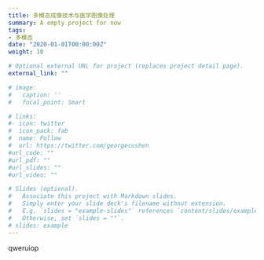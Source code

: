 ```yaml
---
title: 多模态成像技术与医学图像处理
summary: A empty project for now
tags:
- 多模态
date: "2020-01-01T00:00:00Z"
weight: 10

# Optional external URL for project (replaces project detail page).
external_link: ""

# image:
#   caption: ''
#   focal_point: Smart

# links:
#- icon: twitter
#  icon_pack: fab
#  name: Follow
#  url: https://twitter.com/georgecushen
#url_code: ""
#url_pdf: ""
#url_slides: ""
#url_video: ""

# Slides (optional).
#   Associate this project with Markdown slides.
#   Simply enter your slide deck's filename without extension.
#   E.g. `slides = "example-slides"` references `content/slides/example-slides.md`.
#   Otherwise, set `slides = ""`.
# slides: example
---
```


qweruiop